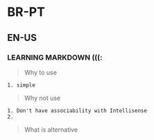 # BR-PT
## EN-US
### LEARNING MARKDOWN (((:
> Why to use
```
1. simple

```

>Why not use
```
1. Don't have associability with Intellisense 
2.
```

>What is alternative
```
```` 
